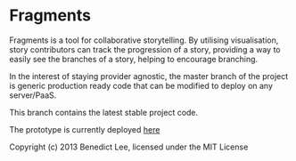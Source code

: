 # Fragments

Fragments is a tool for collaborative storytelling. By utilising visualisation, story contributors can track the
progression of a story, providing a way to easily see the branches of a story, helping to encourage branching.

In the interest of staying provider agnostic, the master branch of the project is generic production ready code 
that can be modified to deploy on any server/PaaS.

This branch contains the latest stable project code. 

The prototype is currently deployed [here](http://limitless-cliffs-8166.herokuapp.com/)

Copyright (c) 2013 Benedict Lee, licensed under the MIT License
